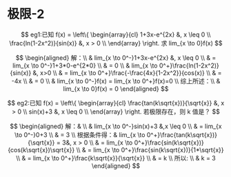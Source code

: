 # 极限-2

$$
eg1:已知 
f(x) = 
\left\{
    \begin{array}{cl}
        1+3x-e^{2x} &, x \leq 0 \\
        \frac{ln(1-2x^2)}{sin(x)} &, x > 0 \\
    \end{array}
\right. 
求 lim_{x \to 0}f(x) 
$$



$$
\begin{aligned}
解：\\
& lim_{x \to 0^-}1+3x-e^{2x} &, x \leq 0 \\
& = lim_{x \to 0^-}1+3*0-e^{2*0} \\
& = 0 \\
& lim_{x \to 0^+}\frac{ln(1-2x^2)}{sin(x)} &, x>0 \\
& = lim_{x \to 0^+}\frac{-\frac{4x}{1-2x^2}}{cos(x)} \\
& = -4x \\
& = 0 \\
& lim_{x \to 0^-}f(x) = lim_{x \to 0^+}f(x)=0 \\
综上所述：\\
& lim_{x \to 0}f(x) = 0
\end{aligned}
$$


$$
eg2:已知 
f(x) = 
\left\{
    \begin{array}{cl}
        \frac{tan(k\sqrt{x})}{\sqrt{x}} &, x > 0 \\
        sin(x)+3 &, x \leq 0 \\
    \end{array}
\right. 
若极限存在，则 k 值是？ 
$$

$$
\begin{aligned}
解：& \\
& lim_{x \to 0^-}sin(x)+3 &,x \leq 0 \\
& = lim_{x \to 0^-}0+3 \\
& = 3 \\
根据条件得：&
lim_{x \to 0^+}\frac{tan(k\sqrt{x})}{\sqrt{x}} = 3&, x > 0 \\
& = lim_{x \to 0^+}\frac{sin(k\sqrt{x})}{cos(k\sqrt{x})\sqrt{x}} \\
& = lim_{x \to 0^+}\frac{sin(k\sqrt{x})}{1*\sqrt{x}} \\
& = lim_{x \to 0^+}\frac{k\sqrt{x}}{\sqrt{x}} \\
& = k \\
所以: \\
& k = 3
\end{aligned}
$$



